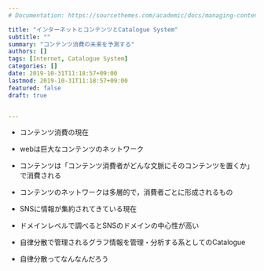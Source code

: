 ```yaml
---
# Documentation: https://sourcethemes.com/academic/docs/managing-content/

title: "インターネットとコンテンツとCatalogue System"
subtitle: ""
summary: "コンテンツ消費の未来を予測する"
authors: []
tags: [Internet, Catalogue System]
categories: []
date: 2019-10-31T11:18:57+09:00
lastmod: 2019-10-31T11:18:57+09:00
featured: false
draft: true


---
```


- コンテンツ消費の現在
- webは巨大なコンテンツのネットワーク
- コンテンツは「コンテンツ消費者がどんな文脈にそのコンテンツを置くか」で消費される
- コンテンツのネットワークは多層的で，消費者ごとに形成されるもの
- SNSに情報が集約されてきている現在
- ドメインレベルで調べるとSNSのドメインの中心性が高い

- 自律分散で管理されるグラフ情報を管理・分析する系としてのCatalogue
- 自律分散ってなんなんだろう

